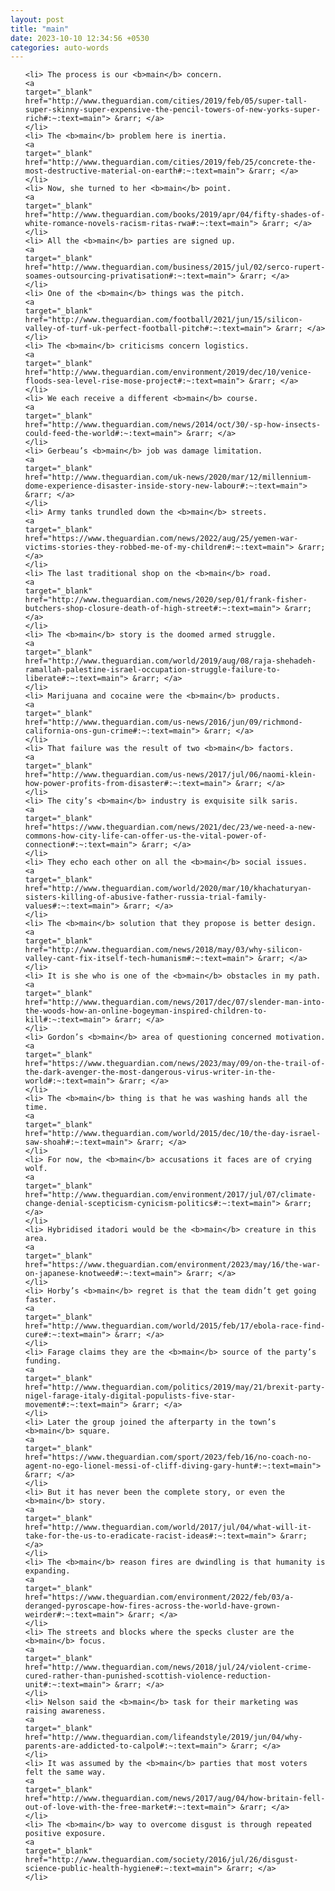 ```yaml
---
layout: post
title: "main"
date: 2023-10-10 12:34:56 +0530
categories: auto-words
---
```

<ol>

    <li> The process is our <b>main</b> concern.
    <a 
    target="_blank" 
    href="http://www.theguardian.com/cities/2019/feb/05/super-tall-super-skinny-super-expensive-the-pencil-towers-of-new-yorks-super-rich#:~:text=main"> &rarr; </a>
    </li>
    <li> The <b>main</b> problem here is inertia.
    <a 
    target="_blank" 
    href="http://www.theguardian.com/cities/2019/feb/25/concrete-the-most-destructive-material-on-earth#:~:text=main"> &rarr; </a>
    </li>
    <li> Now, she turned to her <b>main</b> point.
    <a 
    target="_blank" 
    href="http://www.theguardian.com/books/2019/apr/04/fifty-shades-of-white-romance-novels-racism-ritas-rwa#:~:text=main"> &rarr; </a>
    </li>
    <li> All the <b>main</b> parties are signed up.
    <a 
    target="_blank" 
    href="http://www.theguardian.com/business/2015/jul/02/serco-rupert-soames-outsourcing-privatisation#:~:text=main"> &rarr; </a>
    </li>
    <li> One of the <b>main</b> things was the pitch.
    <a 
    target="_blank" 
    href="http://www.theguardian.com/football/2021/jun/15/silicon-valley-of-turf-uk-perfect-football-pitch#:~:text=main"> &rarr; </a>
    </li>
    <li> The <b>main</b> criticisms concern logistics.
    <a 
    target="_blank" 
    href="http://www.theguardian.com/environment/2019/dec/10/venice-floods-sea-level-rise-mose-project#:~:text=main"> &rarr; </a>
    </li>
    <li> We each receive a different <b>main</b> course.
    <a 
    target="_blank" 
    href="http://www.theguardian.com/news/2014/oct/30/-sp-how-insects-could-feed-the-world#:~:text=main"> &rarr; </a>
    </li>
    <li> Gerbeau’s <b>main</b> job was damage limitation.
    <a 
    target="_blank" 
    href="http://www.theguardian.com/uk-news/2020/mar/12/millennium-dome-experience-disaster-inside-story-new-labour#:~:text=main"> &rarr; </a>
    </li>
    <li> Army tanks trundled down the <b>main</b> streets.
    <a 
    target="_blank" 
    href="https://www.theguardian.com/news/2022/aug/25/yemen-war-victims-stories-they-robbed-me-of-my-children#:~:text=main"> &rarr; </a>
    </li>
    <li> The last traditional shop on the <b>main</b> road.
    <a 
    target="_blank" 
    href="http://www.theguardian.com/news/2020/sep/01/frank-fisher-butchers-shop-closure-death-of-high-street#:~:text=main"> &rarr; </a>
    </li>
    <li> The <b>main</b> story is the doomed armed struggle.
    <a 
    target="_blank" 
    href="http://www.theguardian.com/world/2019/aug/08/raja-shehadeh-ramallah-palestine-israel-occupation-struggle-failure-to-liberate#:~:text=main"> &rarr; </a>
    </li>
    <li> Marijuana and cocaine were the <b>main</b> products.
    <a 
    target="_blank" 
    href="http://www.theguardian.com/us-news/2016/jun/09/richmond-california-ons-gun-crime#:~:text=main"> &rarr; </a>
    </li>
    <li> That failure was the result of two <b>main</b> factors.
    <a 
    target="_blank" 
    href="http://www.theguardian.com/us-news/2017/jul/06/naomi-klein-how-power-profits-from-disaster#:~:text=main"> &rarr; </a>
    </li>
    <li> The city’s <b>main</b> industry is exquisite silk saris.
    <a 
    target="_blank" 
    href="https://www.theguardian.com/news/2021/dec/23/we-need-a-new-commons-how-city-life-can-offer-us-the-vital-power-of-connection#:~:text=main"> &rarr; </a>
    </li>
    <li> They echo each other on all the <b>main</b> social issues.
    <a 
    target="_blank" 
    href="http://www.theguardian.com/world/2020/mar/10/khachaturyan-sisters-killing-of-abusive-father-russia-trial-family-values#:~:text=main"> &rarr; </a>
    </li>
    <li> The <b>main</b> solution that they propose is better design.
    <a 
    target="_blank" 
    href="http://www.theguardian.com/news/2018/may/03/why-silicon-valley-cant-fix-itself-tech-humanism#:~:text=main"> &rarr; </a>
    </li>
    <li> It is she who is one of the <b>main</b> obstacles in my path.
    <a 
    target="_blank" 
    href="http://www.theguardian.com/news/2017/dec/07/slender-man-into-the-woods-how-an-online-bogeyman-inspired-children-to-kill#:~:text=main"> &rarr; </a>
    </li>
    <li> Gordon’s <b>main</b> area of questioning concerned motivation.
    <a 
    target="_blank" 
    href="https://www.theguardian.com/news/2023/may/09/on-the-trail-of-the-dark-avenger-the-most-dangerous-virus-writer-in-the-world#:~:text=main"> &rarr; </a>
    </li>
    <li> The <b>main</b> thing is that he was washing hands all the time.
    <a 
    target="_blank" 
    href="http://www.theguardian.com/world/2015/dec/10/the-day-israel-saw-shoah#:~:text=main"> &rarr; </a>
    </li>
    <li> For now, the <b>main</b> accusations it faces are of crying wolf.
    <a 
    target="_blank" 
    href="http://www.theguardian.com/environment/2017/jul/07/climate-change-denial-scepticism-cynicism-politics#:~:text=main"> &rarr; </a>
    </li>
    <li> Hybridised itadori would be the <b>main</b> creature in this area.
    <a 
    target="_blank" 
    href="https://www.theguardian.com/environment/2023/may/16/the-war-on-japanese-knotweed#:~:text=main"> &rarr; </a>
    </li>
    <li> Horby’s <b>main</b> regret is that the team didn’t get going faster.
    <a 
    target="_blank" 
    href="http://www.theguardian.com/world/2015/feb/17/ebola-race-find-cure#:~:text=main"> &rarr; </a>
    </li>
    <li> Farage claims they are the <b>main</b> source of the party’s funding.
    <a 
    target="_blank" 
    href="http://www.theguardian.com/politics/2019/may/21/brexit-party-nigel-farage-italy-digital-populists-five-star-movement#:~:text=main"> &rarr; </a>
    </li>
    <li> Later the group joined the afterparty in the town’s <b>main</b> square.
    <a 
    target="_blank" 
    href="https://www.theguardian.com/sport/2023/feb/16/no-coach-no-agent-no-ego-lionel-messi-of-cliff-diving-gary-hunt#:~:text=main"> &rarr; </a>
    </li>
    <li> But it has never been the complete story, or even the <b>main</b> story.
    <a 
    target="_blank" 
    href="http://www.theguardian.com/world/2017/jul/04/what-will-it-take-for-the-us-to-eradicate-racist-ideas#:~:text=main"> &rarr; </a>
    </li>
    <li> The <b>main</b> reason fires are dwindling is that humanity is expanding.
    <a 
    target="_blank" 
    href="https://www.theguardian.com/environment/2022/feb/03/a-deranged-pyroscape-how-fires-across-the-world-have-grown-weirder#:~:text=main"> &rarr; </a>
    </li>
    <li> The streets and blocks where the specks cluster are the <b>main</b> focus.
    <a 
    target="_blank" 
    href="http://www.theguardian.com/news/2018/jul/24/violent-crime-cured-rather-than-punished-scottish-violence-reduction-unit#:~:text=main"> &rarr; </a>
    </li>
    <li> Nelson said the <b>main</b> task for their marketing was raising awareness.
    <a 
    target="_blank" 
    href="http://www.theguardian.com/lifeandstyle/2019/jun/04/why-parents-are-addicted-to-calpol#:~:text=main"> &rarr; </a>
    </li>
    <li> It was assumed by the <b>main</b> parties that most voters felt the same way.
    <a 
    target="_blank" 
    href="http://www.theguardian.com/news/2017/aug/04/how-britain-fell-out-of-love-with-the-free-market#:~:text=main"> &rarr; </a>
    </li>
    <li> The <b>main</b> way to overcome disgust is through repeated positive exposure.
    <a 
    target="_blank" 
    href="http://www.theguardian.com/society/2016/jul/26/disgust-science-public-health-hygiene#:~:text=main"> &rarr; </a>
    </li>